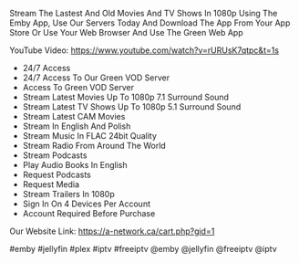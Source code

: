 Stream The Lastest And Old Movies And TV Shows In 1080p Using The Emby App, Use Our Servers Today And Download The App From Your App Store Or Use Your Web Browser And Use The Green Web App

YouTube Video: https://www.youtube.com/watch?v=rURUsK7qtpc&t=1s

- 24/7 Access
- 24/7 Access To Our Green VOD Server
- Access To Green VOD Server
- Stream Latest Movies Up To 1080p 7.1 Surround Sound
- Stream Latest TV Shows Up To 1080p 5.1 Surround Sound
- Stream Latest ​CAM Movies
- Stream In English And Polish
- Stream Music In FLAC 24bit Quality
- Stream Radio From Around The World
- Stream Podcasts
- Play Audio Books In English
- Request Podcasts
- Request Media
- Stream Trailers In 1080p
- Sign In On 4 Devices Per Account
- Account Required Before Purchase

Our Website Link: https://a-network.ca/cart.php?gid=1






#emby #jellyfin #plex #iptv #freeiptv @emby @jellyfin @freeiptv @iptv
